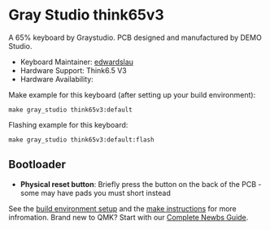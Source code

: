 # Gray Studio think65v3

 A 65% keyboard by Graystudio. PCB designed and manufactured by DEMO Studio.

 * Keyboard Maintainer: [edwardslau](https://github.com/edwardslau)
 * Hardware Support: Think6.5 V3
 * Hardware Availability:

 Make example for this keyboard (after setting up your build environment):

 	make gray_studio think65v3:default

 Flashing example for this keyboard:

 	make gray_studio think65v3:default:flash

## Bootloader

* **Physical reset button**: Briefly press the button on the back of the PCB - some may have pads you must short instead

See the [build environment setup](https://docs.qmk.fm/#/getting_started_build_tools) and the [make instructions](https://docs.qmk.fm/#/getting_started_make_guide) for more infromation. Brand new to QMK? Start with our [Complete Newbs Guide](https://docs.qmk.fm/#/newbs).